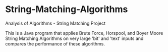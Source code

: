 # String-Matching-Algorithms
Analysis of Algorithms - String Matching Project

This is a Java program that applies Brute Force, Horspool, and Boyer Moore String Matching Algorithms on very large 'bit' and 'text' inputs and compares the performance of these algorithms.
